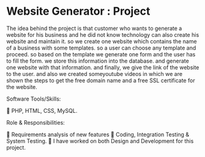 # Website Generator : Project

The idea behind the project is that customer who wants to generate a website for his business and he did not
know technology can also create his website and maintain it. so we create one website which contains the
name of a business with some templates. so a user can choose any template and proceed. so based on the
template we generate one form and the user has to fill the form. we store this information into the database.
and generate one website with that information. and finally, we give the link of the website to the user. and
also we created someyoutube videos in which we are shown the steps to get the free domain name and a free
SSL certificate for the website.

Software Tools/Skills:

 PHP, HTML, CSS, MySQL.

Role & Responsibilities:

 Requirements analysis of new features
 Coding, Integration Testing & System Testing.
 I have worked on both Design and Development for this project.
